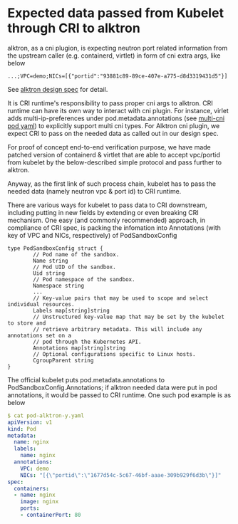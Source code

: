 # Expected data passed from Kubelet through CRI to alktron

alktron, as a cni plugion, is expecting neutron port related information from the upstream caller (e.g. containerd, virtlet) in form of cni extra args, like below
```
...;VPC=demo;NICs=[{"portid":"93881c89-89ce-407e-a775-d8d3319431d5"}]
```
See [alktron design spec](https://github.com/futurewei-cloud/alkaid/blob/master/docs/design-proposals/network/NICAndVPCSupportInAlkaid.md) for detail.


It is CRI runtime's responsibility to pass proper cni args to alktron. CRI runtime can have its own way to interact with cni plugin. For instance, virlet adds multi-ip-preferences under pod.metadata.annotations (see [multi-cni pod yaml](https://github.com/Mirantis/virtlet/blob/master/examples/ubuntu-multi-cni.yaml)) to explicitly support multi cni types. For Alktron cni plugin, we expect CRI to pass on the needed data as called out in our design spec.

For proof of concept end-to-end verification purpose, we have made patched version of containerd & virtlet that are able to accept vpc/portid from kubelet by the below-described simple protocol and pass further to alktron. 


Anyway, as the first link of such process chain, kubelet has to pass the needed data (namely neutron vpc & port id) to CRI runtime.

There are various ways for kubelet to pass data to CRI downstream, including putting in new fields by extending or even breaking CRI mechanism. One easy (and commonly recommended) approach, in compliance of CRI spec, is packing the infomation into Annotations (with key of VPC and NICs, respectively) of PodSandboxConfig

```golang
type PodSandboxConfig struct {
        // Pod name of the sandbox.
        Name string
        // Pod UID of the sandbox.
        Uid string
        // Pod namespace of the sandbox.
        Namespace string
        ...
        // Key-value pairs that may be used to scope and select individual resources.
        Labels map[string]string
        // Unstructured key-value map that may be set by the kubelet to store and
        // retrieve arbitrary metadata. This will include any annotations set on a
        // pod through the Kubernetes API.
        Annotations map[string]string
        // Optional configurations specific to Linux hosts.
        CgroupParent string
}
```

The official kubelet puts pod.metadata.annotations to PodSandboxConfig.Annotations; if alktron needed data were put in pod annotations, it would be passed to CRI runtime. One such pod example is as below

```yaml
$ cat pod-alktron-y.yaml
apiVersion: v1
kind: Pod
metadata:
  name: nginx
  labels:
    name: nginx
  annotations:
    VPC: demo
    NICs: "[{\"portid\":\"1677d54c-5c67-46bf-aaae-309b929f6d3b\"}]"
spec:
  containers:
  - name: nginx
    image: nginx
    ports:
    - containerPort: 80
```
